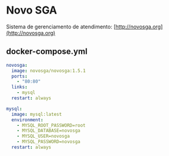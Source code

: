 # Novo SGA

Sistema de gerenciamento de atendimento: [http://novosga.org](http://novosga.org)


## docker-compose.yml

```yml
novosga:
  image: novosga/novosga:1.5.1
  ports:
    - "80:80"
  links:
    - mysql
  restart: always

mysql:
  image: mysql:latest
  environment:
    - MYSQL_ROOT_PASSWORD=root
    - MYSQL_DATABASE=novosga
    - MYSQL_USER=novosga
    - MYSQL_PASSWORD=novosga
  restart: always

```
